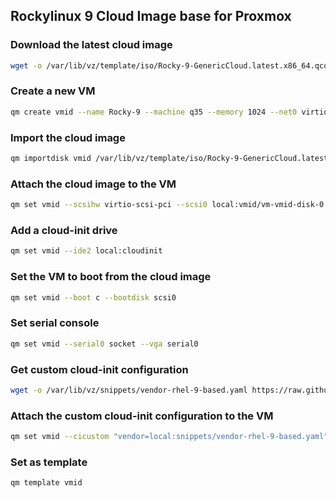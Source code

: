 ## Rockylinux 9 Cloud Image base for Proxmox

### Download the latest cloud image

```bash
wget -o /var/lib/vz/template/iso/Rocky-9-GenericCloud.latest.x86_64.qcow2 https://download.rockylinux.org/pub/rocky/9/images/x86_64/Rocky-9-GenericCloud.latest.x86_64.qcow2
```

### Create a new VM

```bash
qm create vmid --name Rocky-9 --machine q35 --memory 1024 --net0 virtio,bridge=vmbr0
```

### Import the cloud image

```bash
qm importdisk vmid /var/lib/vz/template/iso/Rocky-9-GenericCloud.latest.x86_64.qcow2 local
```

### Attach the cloud image to the VM

```bash
qm set vmid --scsihw virtio-scsi-pci --scsi0 local:vmid/vm-vmid-disk-0.raw
```

### Add a cloud-init drive

```bash
qm set vmid --ide2 local:cloudinit
```

### Set the VM to boot from the cloud image

```bash
qm set vmid --boot c --bootdisk scsi0
```

### Set serial console

```bash
qm set vmid --serial0 socket --vga serial0
```

### Get custom cloud-init configuration

```bash
wget -o /var/lib/vz/snippets/vendor-rhel-9-based.yaml https://raw.githubusercontent.com/Script47ph/Linux-Docs/main/Linux/Setup/Debian/Private-Cloud/Proxmox-Virtual-Environment/cloud-init/rhel-based/vendor-rhel-9-based.yml
```

### Attach the custom cloud-init configuration to the VM

```bash
qm set vmid --cicustom "vendor=local:snippets/vendor-rhel-9-based.yaml"
```

### Set as template

```bash
qm template vmid
```